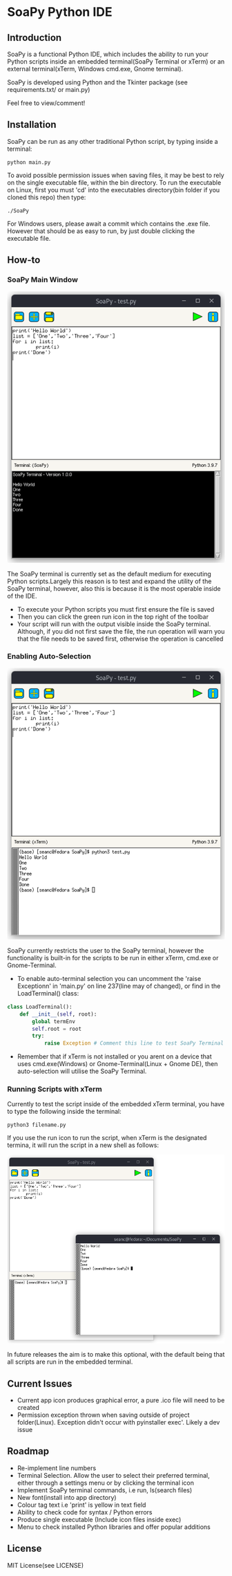 # SoaPy Python IDE

## Introduction
SoaPy is a functional Python IDE, which includes the ability to run your Python scripts inside an embedded terminal(SoaPy Terminal or xTerm)
or an external terminal(xTerm, Windows cmd.exe, Gnome terminal).

SoaPy is developed using Python and the Tkinter package (see requirements.txt/ or main.py)


Feel free to view/comment!

## Installation
SoaPy can be run as any other traditional Python script, by typing inside a terminal:

```linux
python main.py
```

To avoid possible permission issues when saving files, it may be best to rely on the single executable file, within the bin directory.
To run the executable on Linux, first you must 'cd' into the executables directory(bin folder if you cloned this repo)
then type:

```linux
./SoaPy
```

For Windows users, please await a commit which contains the .exe file. 
However that should be as easy to run, by just double clicking the executable file.

## How-to

### SoaPy Main Window
<p align="center">
  <img src="/images/test_soapy.png">
</p>

The SoaPy terminal is currently set as the default medium for executing Python scripts.Largely this reason is to test and expand the utility
of the SoaPy terminal, however, also this is because it is the most operable inside of the IDE.

- To execute your Python scripts you must first ensure the file is saved
- Then you can click the green run icon in the top right of the toolbar
- Your script will run with the output visible inside the SoaPy terminal. Although, if you did not first save the file, the run operation
will warn you that the file needs to be saved first, otherwise the operation is cancelled

### Enabling Auto-Selection
<p align="center">
  <img src="/images/test_xterm.png">
</p>

SoaPy currently restricts the user to the SoaPy terminal, however the functionality is built-in for the scripts to be run
in either xTerm, cmd.exe or Gnome-Terminal.

 - To enable auto-terminal selection you can uncomment the 'raise Exceptionn' in 'main.py' on line 237(line may of changed), or find in the LoadTerminal() class:

```python
class LoadTerminal():
    def __init__(self, root):
        global termEnv
        self.root = root
        try: 
            raise Exception # Comment this line to test SoaPy Terminal

```
 - Remember that if xTerm is not installed or you arent on a device that uses cmd.exe(Windows) or Gnome-Terminal(Linux + Gnome DE), then auto-selection
will utilise the SoaPy Terminal.

### Running Scripts with xTerm

Currently to test the script inside of the embedded xTerm terminal, you have to type the following inside the terminal:

```linux
python3 filename.py
```

If you use the run icon to run the script, when xTerm is the designated termina, it will run the script in a new shell as follows:

<p align="center">
  <img src="/images/run_external.png">
</p>

In future releases the aim is to make this optional, with the default being that all scripts are run in the embedded terminal.

## Current Issues
- Current app icon produces graphical error, a pure .ico file will need to be created
- Permission exception thrown when saving outside of project folder(Linux). Exception didn't occur with pyinstaller exec'. Likely a dev issue

## Roadmap
- Re-implement line numbers
- Terminal Selection. Allow the user to select their preferred terminal, either through a settings menu or by clicking the terminal icon
- Implement SoaPy terminal commands, i.e run, ls(search files)
- New font(install into app directory)
- Colour tag text i.e 'print' is yellow in text field
- Ability to check code for syntax / Python errors
- Produce single executable (Include icon files inside exec)
- Menu to check installed Python libraries and offer popular additions

## License
MIT License(see LICENSE)
